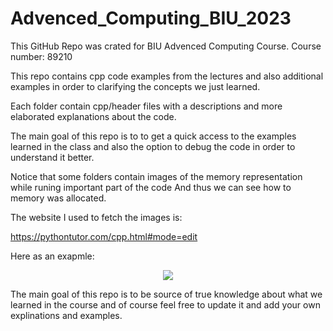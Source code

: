 # Advenced_Computing_BIU_2023

This GitHub Repo was crated for BIU Advenced Computing Course. 
Course number: 89210

This repo contains cpp code examples from the lectures and also additional examples in order to clarifying the concepts we just learned.

Each folder contain cpp/header files with a descriptions and more elaborated explanations about the code.

The main goal of this repo is to to get a quick access to the examples learned in the class and also the option to debug the code in order to understand it better.

Notice that some folders contain images of the memory representation while runing important part of the code And thus we can see how to memory was allocated.

The website I used to fetch the images is:

https://pythontutor.com/cpp.html#mode=edit

Here as an exapmle:

<p align="center">
  <img src="![8_Dynamic_allocation](https://user-images.githubusercontent.com/91119719/201498961-1502904c-2511-4411-89db-9c8166f303ea.png)">
</p>

The main goal of this repo is to be source of true knowledge about what we learned in the course and of course feel free to update it and add your own explinations and examples.


